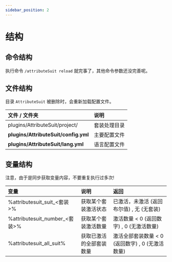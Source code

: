 ```yaml
---
sidebar_position: 2
---
```


# 结构

## 命令结构

执行命令 `/attributeSuit reload` 就完事了，其他命令参数还没完善呢。  

## 文件结构

目录 `AttributeSuit` 被删除时，会重新加载配置文件。  

|  文件 / 文件夹   | 说明  |
| :--------- | :--------- |
| plugins/AttributeSuit/project/  | 套装处理目录  |
| **plugins/AttributeSuit/config.yml**  | 主要配置文件  |
| **plugins/AttributeSuit/lang.yml**  | 语言配置文件  |

## 变量结构

注意，由于是同步获取变量内容，不要重复执行过多次!  

|  变量  |  说明  |  返回  |
| :--------- | :--------- | :--------- |
| %attributesuit_suit_<套装>%   | 获取某个套装激活状态 | 已激活，未激活 (返回布尔值) , 无 (无套装) |
| %attributesuit_number_<套装>%   | 获取某个套装激活数量 | 激活数量 < 0 (返回数字) ,  0 (无激活数量) |
| %attributesuit_all_suit%   | 获取已激活的全部套装数量 | 激活全部套装数量 < 0 (返回数字) ,  0 (无激活数量) |


